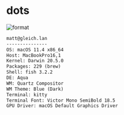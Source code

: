 
# dots

![format](https://github.com/Matt-Gleich/dots/workflows/format/badge.svg)

```txt
matt@gleich.lan 
--------------- 
OS: macOS 11.4 x86_64 
Host: MacBookPro16,1 
Kernel: Darwin 20.5.0 
Packages: 229 (brew) 
Shell: fish 3.2.2 
DE: Aqua 
WM: Quartz Compositor 
WM Theme: Blue (Dark) 
Terminal: kitty 
Terminal Font: Victor Mono SemiBold 18.5 
GPU Driver: macOS Default Graphics Driver 
```

